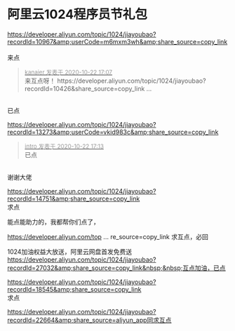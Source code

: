 # 阿里云1024程序员节礼包


https://developer.aliyun.com/topic/1024/jiayoubao?recordId=10967&amp;userCode=m6mxm3wh&amp;share_source=copy_link<br />
<br />
来点

<div class="quote"><blockquote><font size="2"><a href="https://www.hostloc.com/forum.php?mod=redirect&amp;goto=findpost&amp;pid=9336737&amp;ptid=757216" target="_blank"><font color="#999999">kanaier 发表于 2020-10-22 17:07</font></a></font><br />
来互点呀！ https://developer.aliyun.com/topic/1024/jiayoubao?recordId=10426&amp;share_source=copy_link ...</blockquote></div><br />
已点<img src="static/image/smiley/yct/013.gif" smilieid="43" border="0" alt="" />

https://developer.aliyun.com/topic/1024/jiayoubao?recordId=13273&amp;userCode=vkid983c&amp;share_source=copy_link

<div class="quote"><blockquote><font size="2"><a href="https://www.hostloc.com/forum.php?mod=redirect&amp;goto=findpost&amp;pid=9336786&amp;ptid=757216" target="_blank"><font color="#999999">intro 发表于 2020-10-22 17:13</font></a></font><br />
已点</blockquote></div><br />
谢谢大佬

https://developer.aliyun.com/topic/1024/jiayoubao?recordId=14751&amp;share_source=copy_link<br />
求点

能点能助力的，我都帮你们点了，

<a href="https://developer.aliyun.com/topic/1024/jiayoubao?recordId=26513&amp;userCode=a9vxqnmn&amp;share_source=copy_link" target="_blank">https://developer.aliyun.com/top ... re_source=copy_link</a> 求互点，必回

1024加油权益大放送，阿里云网盘首发免费送 https://developer.aliyun.com/topic/1024/jiayoubao?recordId=27032&amp;share_source=copy_link&nbsp;&nbsp;互点加油，已点

https://developer.aliyun.com/topic/1024/jiayoubao?recordId=18545&amp;share_source=copy_link<br />
求点

https://developer.aliyun.com/topic/1024/jiayoubao?recordId=22664&amp;share_source=aliyun_app同求互点

